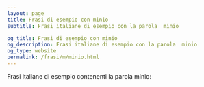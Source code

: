 ```yaml
---
layout: page
title: Frasi di esempio con minio 
subtitle: Frasi italiane di esempio con la parola  minio

og_title: Frasi di esempio con minio 
og_description: Frasi italiane di esempio con la parola  minio
og_type: website
permalink: /frasi/m/minio.html
---
```


Frasi italiane di esempio contenenti la parola minio:


